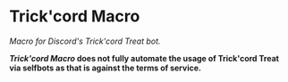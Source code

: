 # Trick'cord Macro
*Macro for Discord's Trick'cord Treat bot.*

**_Trick'cord Macro_ does not fully automate the usage of Trick'cord Treat via selfbots as that is against the terms of service.**
